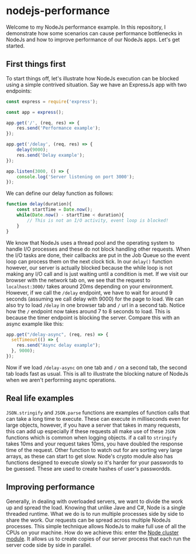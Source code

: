 # nodejs-performance

Welcome to my NodeJs performance example. In this repository, I demonstrate how some scenarios can cause performance bottlenecks in NodeJs and how to improve performance of our NodeJs apps. Let's get started.

## First things first

To start things off, let's illustrate how NodeJs execution can be blocked using a simple contrived situation. Say we have an ExpressJs app with two endpoints:

```js
const express = require('express');

const app = express();

app.get('/', (req, res) => {
    res.send('Performance example');
});

app.get('/delay', (req, res) => {
    delay(9000);
    res.send('Delay example');
});

app.listen(3000, () => {
    console.log('Server listening on port 3000');
});
```

We can define our delay function as follows:

```js
function delay(duration){
    const startTime = Date.now();
    while(Date.now() - startTime < duration){
        // This is not an I/O activity, event loop is blocked!
    }
}
```

We know that NodeJs uses a thread pool and the operating system to handle I/O processes and these do not block handling other requests. When the I/O tasks are done, their callbacks are put in the Job Queue so the event loop can process them on the next clock tick. In our `delay()` function however, our server is actually blocked because the while loop is not making any I/O call and is just waiting until a condition is met.
If we visit our browser with the network tab on, we see that the request to `localhost:3000/` takes around 20ms depending on your environment. However, if we call the `/delay` endpoint, we have to wait for around 9 seconds (assuming we call delay with 9000) for the page to load.
We can also try to load `/delay` in one browser tab and `/` url in a second tab. Notice how the `/` endpoint now takes around 7 to 8 seconds to load. This is because the timer endpoint is blocking the server.
Compare this with an async example like this:

```js
app.get("/delay-async", (req, res) => {
  setTimeout(() => {
    res.send("Async delay example");
  }, 9000);
});
```

Now if we load `/delay-async` on one tab and `/` on a second tab, the second tab loads fast as usual. This is all to illustrate the blocking nature of NodeJs when we aren't performing async operations.

## Real life examples

`JSON.stringify` and `JSON.parse` functions are examples of function calls that can take a long time to execute. These can execute in milliseconds even for large objects, however, if you have a server that takes in many requests, this can add up especially if these requests all make use of these `JSON` functions which is common when logging objects. if a call to `stringify` takes 10ms and your request takes 10ms, you have doubled the response time of the request. Other function to watch out for are sorting very large arrays, as these can start to get slow. Node's crypto module also has functions designed to execute slowly so it's harder for your passwords to be guessed. These are used to create hashes of user's passwordds.

## Improving performance

Generally, in dealing with overloaded servers, we want to divide the work up and spread the load. Knowing that unlike Jave and C#, Node is a single threaded runtime. What we do is to run multiple processes side by side to share the work. Our requests can be spread across multiple NodeJs processes. This simple technique allows NodeJs to make full use of all the CPUs on your machine.
How do we achieve this: enter the [Node cluster module](https://nodejs.org/api/cluster.html). It allows us to create copies of our server process that each run the server code side by side in parallel.
